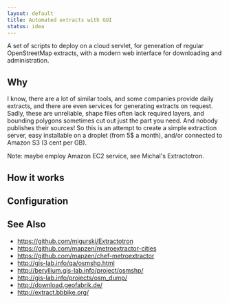 ```yaml
---
layout: default
title: Automated extracts with GUI
status: idea
---
```


A set of scripts to deploy on a cloud servlet, for generation of regular OpenStreetMap extracts,
with a modern web interface for downloading and administration.

## Why

I know, there are a lot of similar tools, and some companies provide daily extracts, and there
are even services for generating extracts on request. Sadly, these are unreliable, shape files
often lack required layers, and bounding polygons sometimes cut out just the part you need.
And nobody publishes their sources! So this is an attempt to create a simple extraction server,
easy installable on a droplet (from 5$ a month), and/or connected to Amazon S3 (3 cent per GB).

Note: maybe employ Amazon EC2 service, see Michal's Extractotron.

## How it works

## Configuration

## See Also

* https://github.com/migurski/Extractotron
* https://github.com/mapzen/metroextractor-cities
* https://github.com/mapzen/chef-metroextractor
* http://gis-lab.info/qa/osmshp.html
* http://beryllium.gis-lab.info/project/osmshp/
* http://gis-lab.info/projects/osm_dump/
* http://download.geofabrik.de/
* http://extract.bbbike.org/
